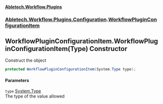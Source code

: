 #### [Abletech.Workflow.Plugins](index.md 'index')
### [Abletech.Workflow.Plugins.Configuration](Abletech_Workflow_Plugins_Configuration.md 'Abletech.Workflow.Plugins.Configuration').[WorkflowPluginConfigurationItem](WorkflowPluginConfigurationItem.md 'Abletech.Workflow.Plugins.Configuration.WorkflowPluginConfigurationItem')
## WorkflowPluginConfigurationItem.WorkflowPluginConfigurationItem(Type) Constructor
Construct the object  
```csharp
protected WorkflowPluginConfigurationItem(System.Type type);
```
#### Parameters
<a name='Abletech_Workflow_Plugins_Configuration_WorkflowPluginConfigurationItem_WorkflowPluginConfigurationItem(System_Type)_type'></a>
`type` [System.Type](https://docs.microsoft.com/en-us/dotnet/api/System.Type 'System.Type')  
The type of the value allowed
  
